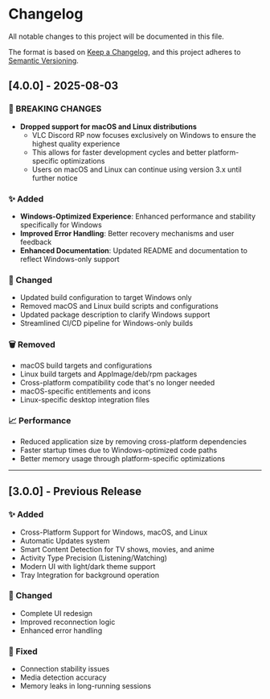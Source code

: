 # Changelog

All notable changes to this project will be documented in this file.

The format is based on [Keep a Changelog](https://keepachangelog.com/en/1.0.0/),
and this project adheres to [Semantic Versioning](https://semver.org/spec/v2.0.0.html).

## [4.0.0] - 2025-08-03

### 🚨 BREAKING CHANGES

- **Dropped support for macOS and Linux distributions**
  - VLC Discord RP now focuses exclusively on Windows to ensure the highest quality experience
  - This allows for faster development cycles and better platform-specific optimizations
  - Users on macOS and Linux can continue using version 3.x until further notice

### ✨ Added

- **Windows-Optimized Experience**: Enhanced performance and stability specifically for Windows
- **Improved Error Handling**: Better recovery mechanisms and user feedback
- **Enhanced Documentation**: Updated README and documentation to reflect Windows-only support

### 🔧 Changed

- Updated build configuration to target Windows only
- Removed macOS and Linux build scripts and configurations
- Updated package description to clarify Windows support
- Streamlined CI/CD pipeline for Windows-only builds

### 🗑️ Removed

- macOS build targets and configurations
- Linux build targets and AppImage/deb/rpm packages
- Cross-platform compatibility code that's no longer needed
- macOS-specific entitlements and icons
- Linux-specific desktop integration files

### 📈 Performance

- Reduced application size by removing cross-platform dependencies
- Faster startup times due to Windows-optimized code paths
- Better memory usage through platform-specific optimizations

---

## [3.0.0] - Previous Release

### ✨ Added

- Cross-Platform Support for Windows, macOS, and Linux
- Automatic Updates system
- Smart Content Detection for TV shows, movies, and anime
- Activity Type Precision (Listening/Watching)
- Modern UI with light/dark theme support
- Tray Integration for background operation

### 🔧 Changed

- Complete UI redesign
- Improved reconnection logic
- Enhanced error handling

### 🐛 Fixed

- Connection stability issues
- Media detection accuracy
- Memory leaks in long-running sessions
